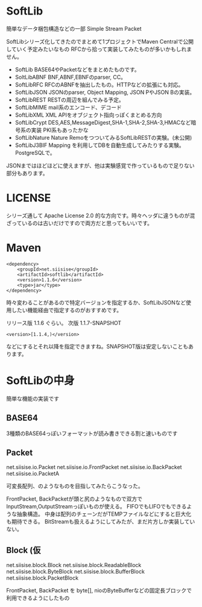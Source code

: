 # SoftLib
簡単なデータ梱包構造などの一部
Simple Stream Packet

SoftLibシリーズ化してきたのでまとめて1プロジェクトでMaven Centralで公開していく予定みたいなもの
RFCから拾って実装してみたものが多いかもしれません。

- SoftLib BASE64やPacketなどをまとめたものです。
- SoltLibABNF BNF,ABNF,EBNFのparser, CC。
- SoftLibRFC RFCのABNFを抽出したもの。HTTPなどの拡張にも対応。
- SoftLibJSON JSONのparser, Object Mapping, JSON PやJSON Bの実装。
- SoftLibREST RESTの周辺を組んでみる予定。
- SoftLibMIME mail系のエンコード、デコード
- SoftLibXML XML APIをオブジェクト指向っぽくまとめる方向
- SoftLibCrypt DES,AES,MessageDigest,SHA-1,SHA-2,SHA-3,HMACなど暗号系の実装 PKI系もあったかな
- SoftLibNature Nature RemoをつついてみるSoftLibRESTの実験。(未公開)
- SoftLibJ3BIF Mapping を利用してDBを自動生成してみたりする実験。PostgreSQLで。

JSONまではほどほどに使えますが、他は実験感覚で作っているもので足りない部分もあります。

# LICENSE

シリーズ通して Apache License 2.0 的な方向です。時々ヘッダに違うものが混ざっているのは古いだけですので両方だと思ってもいいです。

# Maven

~~~
<dependency>
    <groupId>net.siisise</groupId>
    <artifactId>softlib</artifactId>
    <version>1.1.6</version>
    <type>jar</type>
</dependency>
~~~
時々変わることがあるので特定バージョンを指定するか、SoftLibJSONなど使用したい機能経由で指定するのがおすすめです。

リリース版 1.1.6 ぐらい。
次版 1.1.7-SNAPSHOT

~~~
<version>[1.1.4,)</version>
~~~
などにするとそれ以降を指定できますね。SNAPSHOT版は安定しないこともあります。

# SoftLibの中身

簡単な機能の実装です

## BASE64

3種類のBASE64っぽいフォーマットが読み書きできる割と速いものです

## Packet

net.siisise.io.Packet
net.siisise.io.FrontPacket
net.siisise.io.BackPacket
net.siisise.io.PacketA

可変長配列、のようなものを目指してみたらこうなった。

FrontPacket, BackPacketが頭と尻のようなもので双方でInputStream,OutputStreamっぽいものが使える。
FIFOでもLIFOでもできるような抽象構造。
中身は配列のチェーンだがTEMPファイルなどにすると巨大化も期待できる。
BitStreamも扱えるようにしてみたが、まだ片方しか実装していない。

## Block (仮

net.siisise.block.Block
net.siisise.block.ReadableBlock
net.siisise.block.ByteBlock
net.siisise.block.BufferBlock
net.siisise.block.PacketBlock

FrontPacket, BackPacket を byte[], nioのByteBufferなどの固定長ブロックで利用できるようにしたもの
